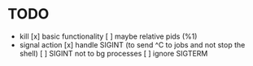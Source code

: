 # TODO
- kill
    [x] basic functionality
    [ ] maybe relative pids (%1)
- signal action
    [x] handle SIGINT (to send ^C to jobs and not stop the shell)
    [ ] SIGINT not to bg processes
    [ ] ignore SIGTERM
